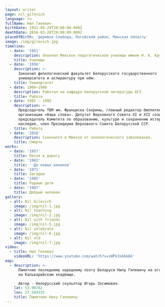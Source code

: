 ```yaml
---
layout: writer
page: nil_gilevich
language: ru
fullName: Нил Гилевич
birthDate: 1931-09-29T20:00:00.000Z
deathDate: 2016-03-28T20:00:00.000Z
placeOfBirth: 'деревня Слобода, Логойский район, Минская область'
image: /img/gilevich.jpg
timeline:
  - date: '1951'
    description: Окончил Минское педагогическое училище имени Н. К. Крупской.
    title: Училище
  - date: '1956'
    description: >-
      Закончил филологический факультет Белорусского государственного
      университета и аспирантуру при нём.
    title: Университет
  - date: 1960—1986
    description: Работал на кафедре белорусской литературы БГУ.
    title: Работа
  - date: 1985 — 1995
    description: >-
      Председатель ТБМ им. Франциска Скорины, главный редактор бюллетеня данной
      организации «Наша слова». Депутат Верховного Совета XI и XII созывов,
      председатель Комитета по образованию, культуре и сохранению исторического
      наследия, член Президиума Верховного Совета Белорусской ССР.
    title: Работа
  - date: '2016'
    description: Скончался в Минске от онкологического заболевания.
    title: Смерть
works:
  - date: '1957'
    title: Песня в дорогу
  - date: '1963'
    title: ' До новых веников'
  - date: '1971'
    title: Загадки
  - date: '1985'
    title: Родные дети
  - date: '1987'
    title: Добрый человек
gallery:
  - alt: Nil Gilevich
    image: /img/nil-1.jpg
  - alt: Nil teaching
    image: /img/nil-2.jpg
  - alt: Nil with friends
    image: /img/nil-5.jpg
  - alt: Nil selebrate
    image: /img/nil-6.jpg
  - alt: Nil old
    image: /img/nil-7.jpg
video:
  - title: Нил Гилевич
    videoURL: 'https://www.youtube.com/watch?v=sWPk3sk6m6k'
map:
  - description: >-
      Памятник последнему народному поэту Беларуси Нилу Гилевичу на его могиле
      на Кальварийском кладбище. 

      Автор - белорусский скульптор Игорь Зосимович.
    lat: 53.90782
    lon: 27.504335
    title: Памятник Нику Гилевичу
---
```


